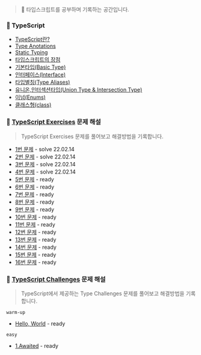 > 📖 타입스크립트를 공부하며 기록하는 공간입니다.

### 📝 TypeScript 
- [TypeScript란?](https://github.com/whl5105/TypeScript_Study/blob/master/TypeScript/TypeScript란.md)
- [Type Anotations](https://github.com/whl5105/TypeScript_Study/blob/master/TypeScript/Type%20Anotations.md)
- [Static Typing](https://github.com/whl5105/TypeScript_Study/blob/master/TypeScript/Static%20Typing.md)
- [타입스크립트의 장점](https://github.com/whl5105/TypeScript_Study/blob/master/TypeScript/타입스크립트의%20장점.md)
- [기본타입(Basic Type)](https://github.com/whl5105/TypeScript_Study/blob/master/TypeScript/기본타입(Basic%20Type).md)
- [인터페이스(Interface)](https://github.com/whl5105/TypeScript_Study/blob/master/TypeScript/인터페이스(Interface).md)
- [타입별칭(Type Aliases)](https://github.com/whl5105/TypeScript_Study/blob/master/TypeScript/타입별칭(Type%20Aliases).md)
- [유니온,인터섹션타입(Union Type & Intersection Type)](https://github.com/whl5105/TypeScript_Study/blob/master/TypeScript/유니온%2C인터섹션타입(Union%20Type%20%26%20Intersection%20Type).md)
- [이넘(Enums)](https://github.com/whl5105/TypeScript_Study/blob/master/TypeScript/이넘(Enums).md)
- [클래스형(class)](https://github.com/whl5105/TypeScript_Study/blob/master/TypeScript/클래스형(class).md)



### 🚀 [TypeScript Exercises](https://typescript-exercises.github.io) 문제 해설 
> TypeScript Exercises 문제를 풀어보고 해결방법을 기록합니다. 
- [1번 문제](https://github.com/whl5105/TypeScript_Study/tree/master/TypeScript-Exercises/1번문제) - solve 22.02.14 
- [2번 문제]() - solve 22.02.14
- [3번 문제]() - solve 22.02.14
- [4번 문제]() - solve 22.02.14
- [5번 문제]() - ready
- [6번 문제]() - ready
- [7번 문제]() - ready
- [8번 문제]() - ready
- [9번 문제]() - ready
- [10번 문제]() - ready
- [11번 문제]() - ready
- [12번 문제]() - ready
- [13번 문제]() - ready
- [14번 문제]() - ready
- [15번 문제]() - ready
- [16번 문제]() - ready


### 🚀 [TypeScript Challenges](https://github.com/type-challenges/type-challenges) 문제 해설 
> TypeScript에서 제공하는 Type Challenges 문제를 풀어보고 해결방법을 기록합니다. 

`warm-up`
- [Hello, World]() - ready

`easy`
- [1.Awaited]() - ready
